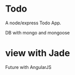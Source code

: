 # Todo

A node/express Todo App.

DB with mongo and mongoose

# view with Jade
Future with AngularJS